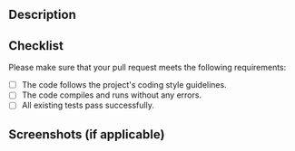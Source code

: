 ## Description

[//]: # 'Provide a detailed description of the changes made in this pull request'

## Checklist

Please make sure that your pull request meets the following requirements:

- [ ] The code follows the project's coding style guidelines.
- [ ] The code compiles and runs without any errors.
- [ ] All existing tests pass successfully.

## Screenshots (if applicable)

[//]: # 'Include any relevant screenshots or GIFs to demonstrate the changes made'
